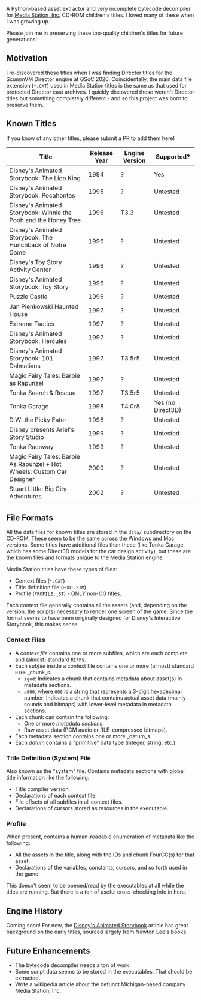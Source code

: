 A Python-based asset extractor and very incomplete bytecode decompiler for
[Media Station, Inc.](https://www.mobygames.com/company/media-station-inc) CD-ROM children's titles. 
I loved many of these when I was growing up.

Please join me in preserving these top-quality children's titles for future generations!

## Motivation
I re-discovered these titles when I was finding Director titles for the ScummVM Director
engine at GSoC 2020. Coincidentally, the main data file extension (`*.CXT`) used in Media 
Station titles is the same as that used for protected Director cast archives. I quickly
discovered these weren't Director titles but something completely different - and so this
project was born to preserve them.

## Known Titles
If you know of any other titles, please submit a PR to add them here!

| Title                                                                   | Release Year | Engine Version | Supported?        |
|-------------------------------------------------------------------------|--------------|----------------|-------------------|
| Disney's Animated Storybook: The Lion King                              | 1994         | ?              | Yes               |
| Disney's Animated Storybook: Pocahontas                                 | 1995         | ?              | Untested          |
| Disney's Animated Storybook: Winnie the Pooh and the Honey Tree         | 1996         | T3.3           | Untested          |
| Disney's Animated Storybook: The Hunchback of Notre Dame                | 1996         | ?              | Untested          |
| Disney's Toy Story Activity Center                                      | 1996         | ?              | Untested          |
| Disney's Animated Storybook: Toy Story                                  | 1996         | ?              | Untested          |
| Puzzle Castle                                                           | 1996         | ?              | Untested          |
| Jan Pienkowski Haunted House                                            | 1997         | ?              | Untested          |
| Extreme Tactics                                                         | 1997         | ?              | Untested          |
| Disney's Animated Storybook: Hercules                                   | 1997         | ?              | Untested          |
| Disney's Animated Storybook: 101 Dalmatians                             | 1997         | T3.5r5         | Untested          |
| Magic Fairy Tales: Barbie as Rapunzel                                   | 1997         | ?              | Untested          |
| Tonka Search & Rescue                                                   | 1997         | T3.5r5         | Untested          |
| Tonka Garage                                                            | 1998         | T4.0r8         | Yes (no Direct3D) |
| D.W. the Picky Eater                                                    | 1998         | ?              | Untested          |
| Disney presents Ariel's Story Studio                                    | 1999         | ?              | Untested          |
| Tonka Raceway                                                           | 1999         | ?              | Untested          |
| Magic Fairy Tales: Barbie As Rapunzel + Hot Wheels: Custom Car Designer | 2000         | ?              | Untested          |
| Stuart Little: Big City Adventures                                      | 2002         | ?              | Untested          |

## File Formats
All the data files for known titles are stored in the `data/` subdirectory on the CD-ROM. These seem to be the same across the Windows and Mac versions. Some titles have additional files than these (like Tonka Garage, which has some Direct3D models for the car design activity), but these are the known files and formats unique to the Media Station engine.

Media Station titles have these types of files:
 - Context files (`*.CXT`)
 - Title definition file (`BOOT.STM`)
 - Profile (`PROFILE._ST`) - ONLY non-OG titles.

Each context file generally contains all the assets (and, depending on the version, the scripts) necessary to render one screen of the game. Since the format seems to have been originally designed for Disney's Interactive Storybook, this makes sense.

### Context Files
- A _context file_ contains one or more subfiles, which are each complete and (almost) standard `RIFF`s.
- Each _subfile_ inside a context file contains one or more (almost) standard `RIFF` _chunk_s.
  - `igod`: Indicates a chunk that contains metadata about asset(s) in metadata sections.
  - `a000`, where `000` is a string that represents a 3-digit hexadecimal number: Indicates a chunk that contains actual asset data (mainly sounds and bitmaps) with lower-level metadata in metadata sections.
- Each chunk can contain the following:
  - One or more _metadata sections_.
  - Raw asset data (PCM audio or RLE-compressed bitmaps).
- Each metadata section contains one or more _datum_s.
- Each _datum_ contains a "primitive" data type (integer, string, etc.)

### Title Definition (System) File
Also known as the "system" file. Contains metadata sections with global title information like the following:
- Title compiler version.
- Declarations of each context file.
- File offsets of all subfiles in all context files.
- Declarations of cursors stored as resources in the executable.

### Profile
When present, contains a human-readable enumeration of metadata like the following:
 - All the assets in the title, along with the IDs and chunk FourCC(s) for that asset. 
 - Declarations of the variables, constants, cursors, and so forth used in the game.

This doesn't seem to be opened/read by the executables at all while the titles are running.
But there is a ton of useful cross-checking info in here.

## Engine History
Coming soon! For now, the [Disney's Animated Storybook](https://en.wikipedia.org/wiki/Disney%27s_Animated_Storybook) article has great background on the early titles, sourced largely from Newton Lee's books.

## Future Enhancements
- The bytecode decompiler needs a ton of work.
- Some script data seems to be stored in the executables. That should be extracted.
- Write a wikipedia article about the defunct Michigan-based company Media Station, Inc.

